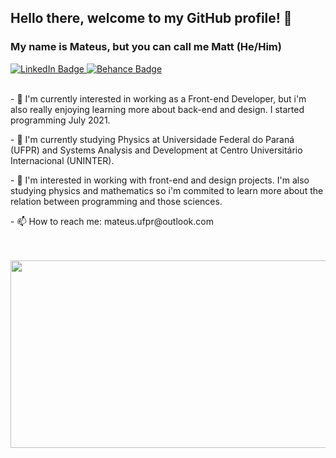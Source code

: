 ## Hello there, welcome to my GitHub profile! 👋
### My name is Mateus, but you can call me Matt (He/Him)

<div id="badges">
  <a href="https://www.linkedin.com/in/mateus-rafael-684074186/">
    <img src="https://img.shields.io/badge/LinkedIn-blue?style=for-the-badge&logo=linkedin&logoColor=white" alt="LinkedIn Badge"/>
  </a>
  <a href="https://www.behance.net/mateus_rafael">
    <img src="https://img.shields.io/badge/Behance-blue?style=for-the-badge&logo=behance&logoColor=white" alt="Behance Badge"/>
  </a>
</div>

<div>
  &nbsp;
  &nbsp;
  <p>
  - 🔭 I'm currently interested in working as a Front-end Developer, but i'm also really enjoying learning more about back-end and design. I started programming July 2021.
  </p>
  <p>
  - 🌱 I'm currently studying Physics at Universidade Federal do Paraná (UFPR) and Systems Analysis and Development at Centro Universitário Internacional (UNINTER).
   </p>
   <p>
  - 🌟 I'm interested in working with front-end and design projects. I'm also studying physics and mathematics so i'm commited to learn more about the relation between programming and those sciences.
   </p>
   <p>
   - 📫 How to reach me: mateus.ufpr@outlook.com
   </p>
  &nbsp;
</div>

<div align="left">
  &nbsp;
  <img src="https://media.giphy.com/media/xMkWcQ9xTGH8A/giphy.gif" width="600" height="300"/>
</div>
